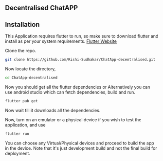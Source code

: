 ## Decentralised ChatAPP


## Installation

This Application requires flutter to run, so make sure to download flutter and install as per your system requirements. [Flutter Website](https://flutter.dev/)

Clone the repo.

```sh
git clone https://github.com/Rishi-Sudhakar/ChatApp-decentralised.git
```
Now locate the directory,
```sh
cd ChatApp-decentralised
```

Now you should get all the flutter dependencies or Alternatively you can use android studio which can fetch dependencies, build and run.

```sh
flutter pub get
```

Now wait till it downloads all the dependencies.

Now, turn on an emulator or a physical device if you wish to test the application, and use

```sh
flutter run
```

You can choose any Virtual/Physical devices and proceed to build the app in the device. Note that it's just development build and not the final build for deployment.

